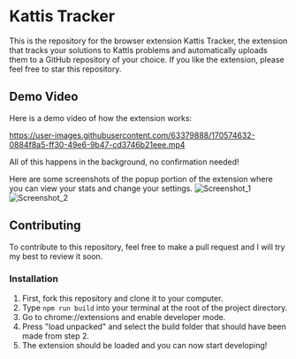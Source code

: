 # Kattis Tracker

This is the repository for the browser extension Kattis Tracker, the extension that tracks your solutions to Kattis problems and automatically uploads
them to a GitHub repository of your choice. If you like the extension, please feel free to star this repository.

## Demo Video

Here is a demo video of how the extension works:

https://user-images.githubusercontent.com/63379888/170574632-0884f8a5-ff30-49e6-9b47-cd3746b21eee.mp4

All of this happens in the background, no confirmation needed! 

Here are some screenshots of the popup portion of the extension where you can view your stats and change your settings.
![Screenshot_1](https://user-images.githubusercontent.com/63379888/170574877-1cc93511-7b5f-460a-a969-f758f8279951.png)
![Screenshot_2](https://user-images.githubusercontent.com/63379888/170574890-bff40dfe-d025-47ba-807d-15bbb21bc2f6.png)

## Contributing

To contribute to this repository, feel free to make a pull request and I will try my best to review it soon.

### Installation

1. First, fork this repository and clone it to your computer.
2. Type `npm run build` into your terminal at the root of the project directory.
3. Go to chrome://extensions and enable developer mode.
4. Press "load unpacked" and select the build folder that should have been made from step 2.
5. The extension should be loaded and you can now start developing!
